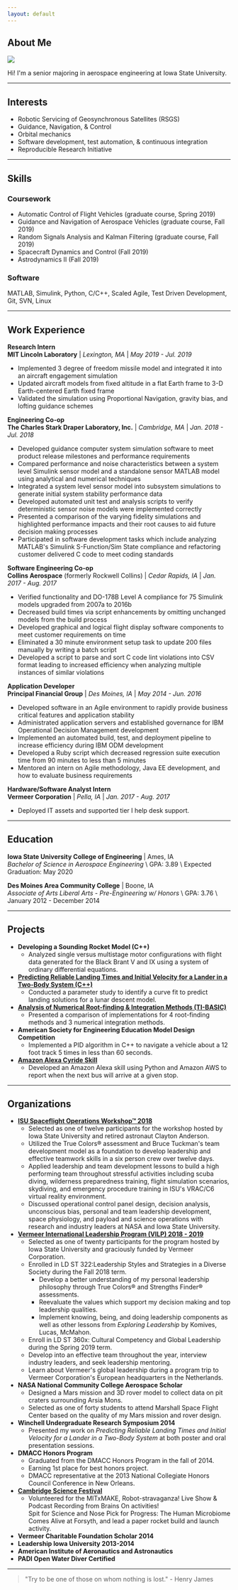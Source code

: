 ```yaml
---
layout: default
---
```


## About Me

<img class="profile-picture" src="headshot.jpg">

Hi! I'm a senior majoring in aerospace engineering at Iowa State University.

---

## Interests
* Robotic Servicing of Geosynchronous Satellites (RSGS)
* Guidance, Navigation, & Control 
* Orbital mechanics
* Software development, test automation, & continuous integration
* Reproducible Research Initiative

---

## Skills

### Coursework

* Automatic Control of Flight Vehicles (graduate course, Spring 2019)
* Guidance and Navigation of Aerospace Vehicles (graduate course, Fall 2019)
* Random Signals Analysis and Kalman Filtering (graduate course, Fall 2019)
* Spacecraft Dynamics and Control (Fall 2019)
* Astrodynamics II (Fall 2019)

### Software

MATLAB, Simulink, Python, C/C++, Scaled Agile, Test Driven Development, Git, SVN, Linux

---

## Work Experience

**Research Intern**  
**MIT Lincoln Laboratory** | *Lexington, MA* | *May 2019 - Jul. 2019*
* Implemented 3 degree of freedom missile model and integrated it into an aircraft engagement simulation
* Updated aircraft models from fixed altitude in a flat Earth frame to 3-D Earth-centered Earth fixed frame
* Validated the simulation using Proportional Navigation, gravity bias, and lofting guidance schemes

**Engineering Co-op**  
**The Charles Stark Draper Laboratory, Inc.** | *Cambridge, MA* | *Jan. 2018 - Jul. 2018*
* Developed guidance computer system simulation software to meet product release milestones and performance requirements 
* Compared performance and noise characteristics between a system level Simulink 
sensor model and a standalone sensor MATLAB model using analytical and numerical techniques
* Integrated a system level sensor model into subsystem simulations to generate initial
system stability performance data
* Developed automated unit test and analysis scripts to verify deterministic sensor 
noise models were implemented correctly
* Presented a comparison of the varying fidelity simulations and highlighted 
performance impacts and their root causes to aid future decision making processes
* Participated in software development tasks which include analyzing MATLAB's Simulink
S-Function/Sim State compliance and refactoring customer delivered C code to meet
coding standards


**Software Engineering Co-op**  
**Collins Aerospace** (formerly Rockwell Collins)  | *Cedar Rapids, IA* | *Jan. 2017 - Aug. 2017*
* Verified functionality and DO-178B Level A compliance for 75 Simulink models
upgraded from 2007a to 2016b
* Decreased build times via script enhancements by omitting unchanged models
from the build process
* Developed graphical and logical flight display software components to meet
customer requirements on time
* Eliminated a 30 minute environment setup task to update 200 files manually by
writing a batch script
* Developed a script to parse and sort C code lint violations into CSV format
leading to increased efficiency when analyzing multiple instances of similar
violations


**Application Developer**  
**Principal Financial Group** | *Des Moines, IA* | *May 2014 - Jun. 2016*
* Developed software in an Agile environment to rapidly provide business
critical features and application stability
* Administrated application servers and established governance for IBM
Operational Decision Management development
* Implemented an automated build, test, and deployment pipeline to increase
efficiency during IBM ODM development
* Developed a Ruby script which decreased regression suite execution time from
90 minutes to less than 5 minutes
* Mentored an intern on Agile methodology, Java EE development, and how to
evaluate business requirements  


**Hardware/Software Analyst Intern**  
**Vermeer Corporation** | *Pella, IA* | *Jan. 2017 - Aug. 2017*
* Deployed IT assets and supported tier I help desk support.  

---

## Education

**Iowa State University College of Engineering** | Ames, IA  
*Bachelor of Science in Aerospace Engineering* \\
GPA: 3.89 \\
Expected Graduation: May 2020

**Des Moines Area Community College** | Boone, IA  
*Associate of Arts Liberal Arts - Pre-Engineering w/ Honors* \\
GPA: 3.76 \\
January 2012 - December 2014

---

## Projects

* **Developing a Sounding Rocket Model (C++)**
    * Analyzed single versus multistage motor configurations with flight data
    generated for the Black Brant V and IX using a system of ordinary
    differential equations.
* [**Predicting Reliable Landing Times and Initial Velocity for a Lander in a Two-Body System (C++)**](https://github.com/carldevries/cis161-honors)
    * Conducted a parameter study to identify a curve fit to predict landing
    solutions for a lunar descent model.
* [**Analysis of Numerical Root-finding & Integration Methods (TI-BASIC)**](https://github.com/carldevries/mat217-honors)
    * Presented a comparison of implementations for 4 root-finding methods and
    3 numerical integration methods.
* **American Society for Engineering Education Model Design Competition**
    * Implemented a PID algorithm in C++ to navigate a vehicle about a 12 foot
    track 5 times in less than 60 seconds.
* [**Amazon Alexa Cyride Skill**](https://github.com/carldevries/cyride-alexa/tree/dev)
    * Developed an Amazon Alexa skill using Python and Amazon AWS to report
    when the next bus will arrive at a given stop.

---

## Organizations

* [**ISU Spaceflight Operations Workshop&trade; 2018**](https://www.aere.iastate.edu/2018-spaceflight-operations-workshop/)
    * Selected as one of twelve participants for the workshop hosted by Iowa State University 
    and retired astronaut Clayton Anderson. 
    * Utilized the True Colors&reg; assessment and Bruce Tuckman's team development model as a foundation to develop
    leadership and effective teamwork skills in a six person crew over twelve days.
    * Applied leadership and team development lessons to build a high performing team throughout stressful
    activities including scuba diving, wilderness preparedness training, flight simulation scenarios, 
    skydiving, and emergency procedure training in ISU's VRAC/C6 virtual reality environment.
    * Discussed operational control panel design, decision analysis, unconscious bias, personal and team leadership development, 
    space physiology, and payload and science operations with research and industry leaders at NASA and Iowa State University.
* [**Vermeer International Leadership Program (VILP) 2018 - 2019**](https://leadership.las.iastate.edu/vermeer/)  
    * Selected as one of twenty participants for the program hosted by Iowa State University and graciously funded by
    Vermeer Corporation.
    * Enrolled in LD ST 322:Leadership Styles and Strategies in a Diverse Society during the Fall 2018 term.
      * Develop a better understanding of my personal leadership philosophy through True Colors&reg; and Strengths Finder&reg; assessments.
      * Reevaluate the values which support my decision making and top leadership qualities.
      * Implement knowing, being, and doing leadership components as well as other lessons from *Exploring Leadership* by Komives, Lucas, McMahon.
    * Enroll in LD ST 360x: Cultural Competency and Global Leadership during the Spring 2019 term.
    * Develop into an effective team throughout the year, interview industry leaders, and seek leadership mentoring.
    * Learn about Vermeer's global leadership during a program trip to Vermeer Corporation's European headquarters in the Netherlands.
* **NASA National Community College Aerospace Scholar**
    * Designed a Mars mission and 3D rover model to collect data on pit craters
    surrounding Arsia Mons.  
    * Selected as one of forty students to attend Marshall Space Flight Center based on the quality of my Mars mission and rover design.
* **Winchell Undergraduate Research Symposium 2014**  
    * Presented my work on *Predicting Reliable Landing Times and Initial Velocity for a Lander in a Two-Body System*
    at both poster and oral presentation sessions.  
* **DMACC Honors Program**  
    * Graduated from the DMACC Honors Program in the fall of 2014.
    * Earning 1st place for best honors project.
    * DMACC representative at the 2013 National Collegiate Honors Council Conference in New Orleans.
* [**Cambridge Science Festival**](https://www.cambridgesciencefestival.org/)  
    * Volunteered for the MITxMAKE, Robot-stravaganza! Live Show & Podcast Recording from Brains On activities!  
    Spit for Science and Nose Pick for Progress: The Human Microbiome Comes Alive at Forsyth, and lead a paper rocket build and launch activity.  
* **Vermeer Charitable Foundation Scholar 2014**  
* **Leadership Iowa University 2013-2014**  
* **American Institute of Aeronautics and Astronautics**
* **PADI Open Water Diver Certified**

---

> "Try to be one of those on whom nothing is lost." - Henry James